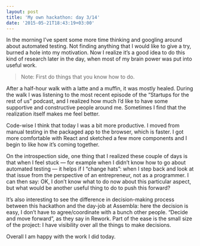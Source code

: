 ```yaml
---
layout: post
title: 'My own hackathon: day 3/14'
date: '2015-05-21T18:43:19+03:00'
---
```

In the morning I’ve spent some more time thinking and googling around
about automated testing. Not finding anything that I would like to give
a try, burned a hole into my motivation. Now I realize it’s a good idea
to do this kind of research later in the day, when most of my brain
power was put into useful work.

> Note: First do things that you know how to do.

After a half-hour walk with a latte and a muffin, it was mostly healed.
During the walk I was listening to the most recent episode of the
“Startups for the rest of us” podcast, and I realized how much I’d like
to have some supportive and constructive people around me. Sometimes I
find that the realization itself makes me feel better.

Code-wise I think that today I was a bit more productive. I moved from
manual testing in the packaged app to the browser, which is faster. I
got more comfortable with React and sketched a few more components and I
begin to like how it’s coming together.

On the introspection side, one thing that I realized these couple of
days is that when I feel stuck — for example when I didn’t know how to
go about automated testing — it helps if I “change hats”: when I step
back and look at that issue from the perspective of an entrepreneur, not
as a programmer. I can then say: OK, I don’t know what to do now about
this particular aspect, but what would be another useful thing to do to
push this forward?

It’s also interesting to see the difference in decision-making process
between this hackathon and the day-job at Assembla: here the decision is
easy, I don’t have to agree/coordinate with a bunch other people.
“Decide and move forward”, as they say in Rework. Part of the ease is
the small size of the project: I have visibility over all the things to
make decisions.

Overall I am happy with the work I did today.
